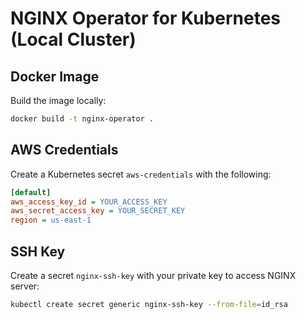 # NGINX Operator for Kubernetes (Local Cluster)

## Docker Image

Build the image locally:

```bash
docker build -t nginx-operator .
```

## AWS Credentials

Create a Kubernetes secret `aws-credentials` with the following:

```ini
[default]
aws_access_key_id = YOUR_ACCESS_KEY
aws_secret_access_key = YOUR_SECRET_KEY
region = us-east-1
```

## SSH Key

Create a secret `nginx-ssh-key` with your private key to access NGINX server:

```bash
kubectl create secret generic nginx-ssh-key --from-file=id_rsa
```
